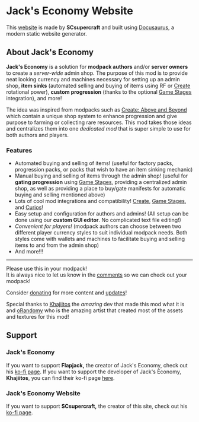 # Jack's Economy Website

This [website](https://scsupercraft.github.io/jacks-economy/) is made by **SCsupercraft** and built using [Docusaurus](https://docusaurus.io/), a modern static website generator.

## About Jack's Economy

**Jack's Economy** is a solution for **modpack authors** and/or **server owners** to create a _server-wide_ admin shop. The purpose of this mod is to provide neat looking currency and machines necessary for setting up an admin shop, **item sinks** (automated selling and buying of items using RF or [Create](https://www.curseforge.com/minecraft/mc-mods/create) rotational power), **custom progression** (thanks to the optional [Game Stages](https://www.curseforge.com/minecraft/mc-mods/game-stages) integration), and more!

The idea was inspired from modpacks such as [Create: Above and Beyond](https://www.curseforge.com/minecraft/modpacks/create-above-and-beyond) which contain a unique shop system to enhance progression and give purpose to farming or collecting rare resources. This mod takes those ideas and centralizes them into one _dedicated mod_ that is super simple to use for both authors and players.

### Features

-   Automated buying and selling of items! (useful for factory packs, progression packs, or packs that wish to have an item sinking mechanic)
-   Manual buying and selling of items through the admin shop! (useful for **gating progression** using [Game Stages](https://www.curseforge.com/minecraft/mc-mods/game-stages), providing a centralized admin shop, as well as providing a place to buy/gate manifests for automatic buying and selling mentioned above)
-   Lots of cool mod integrations and compatibility! [Create](https://www.curseforge.com/minecraft/mc-mods/create), [Game Stages](https://www.curseforge.com/minecraft/mc-mods/game-stages), and [Curios](https://www.curseforge.com/minecraft/mc-mods/curios)!
-   Easy setup and configuration for authors and admins! (All setup can be done using our **custom GUI editor**. No complicated text file editing!)
-   _Convenient for players!_ (modpack authors can choose between two different player currency styles to suit individual modpack needs. Both styles come with wallets and machines to facilitate buying and selling items to and from the admin shop)
-   And more!!!

---

Please use this in your modpack!\
It is always nice to let us know in the [comments](https://www.curseforge.com/minecraft/mc-mods/flapjacks-economy/comments) so we can check out your modpack!

Consider [donating](https://ko-fi.com/flapjacksmods) for more content and [updates](https://scsupercraft.github.io/jacks-economy/updates)!

Special thanks to [Khajiitos](https://www.curseforge.com/members/khajiitos/projects) the _amazing_ dev that made this mod what it is and
[oRandomy](https://github.com/oRandomy) who is the amazing artist that created most of the assets and textures for this mod!

## Support

### Jack's Economy

If you want to support **Flapjack,** the creator of Jack's Economy, check out his [ko-fi page](https://ko-fi.com/flapjacksmods).
If you want to support the developer of Jack's Economy, **Khajiitos**, you can find their ko-fi page [here](https://ko-fi.com/khajiitos).

### Jack's Economy Website

If you want to support **SCsupercraft,** the creator of this site, check out his [ko-fi page](https://ko-fi.com/scsupercraft).